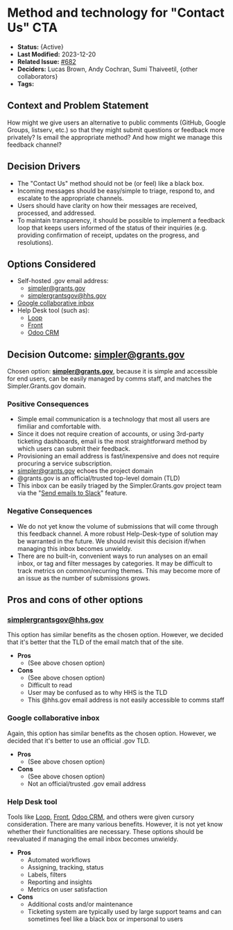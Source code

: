# Method and technology for "Contact Us" CTA

- **Status:** {Active}
- **Last Modified:** 2023-12-20
- **Related Issue:** [#682](https://github.com/HHS/simpler-grants-gov/issues/682)
- **Deciders:** Lucas Brown, Andy Cochran, Sumi Thaiveetil, {other collaborators}
- **Tags:** <!-- OPTIONAL -->

## Context and Problem Statement

How might we give users an alternative to public comments (GitHub, Google Groups, listserv, etc.) so that they might submit questions or feedback more privately? Is email the appropriate method? And how might we manage this feedback channel?


## Decision Drivers

- The "Contact Us" method should not be (or feel) like a black box.
- Incoming messages should be easy/simple to triage, respond to, and escalate to the appropriate channels.
- Users should have clarity on how their messages are received, processed, and addressed.
- To maintain transparency, it should be possible to implement a feedback loop that keeps users informed of the status of their inquiries (e.g. providing confirmation of receipt, updates on the progress, and resolutions).


## Options Considered

- Self-hosted .gov email address:
  - simpler@grants.gov
  - simplergrantsgov@hhs.gov
- [Google collaborative inbox](https://support.google.com/a/users/answer/167430?hl=en)
- Help Desk tool (such as):
  - [Loop](https://www.intheloop.io/)
  - [Front](https://front.com/)
  - [Odoo CRM](https://www.odoo.com/app/crm)

## Decision Outcome: simpler@grants.gov

Chosen option: **simpler@grants.gov**, because it is simple and accessible for end users, can be easily managed by comms staff, and matches the Simpler.Grants.gov domain.

### Positive Consequences

- Simple email communication is a technology that most all users are fimiliar and comfortable with.
- Since it does not require creation of accounts, or using 3rd-party ticketing dashboards, email is the most straightforward method by which users can submit their feedback.
- Provisioning an email address is fast/inexpensive and does not require procuring a service subscription.
- simpler@grants.gov echoes the project domain
- @grants.gov is an official/trusted top-level domain (TLD)
- This inbox can be easily triaged by the Simpler.Grants.gov project team via the "[Send emails to Slack](https://slack.com/help/articles/206819278-Send-emails-to-Slack)" feature.


### Negative Consequences

- We do not yet know the volume of submissions that will come through this feedback channel. A more robust Help-Desk-type of solution may be warranted in the future. We should revisit this decision if/when managing this inbox becomes unwieldy.
- There are no built-in, convenient ways to run analyses on an email inbox, or tag and filter messages by categories. It may be difficult to track metrics on common/recurring themes. This may become more of an issue as the number of submissions grows.

## Pros and cons of other options

### simplergrantsgov@hhs.gov

This option has similar benefits as the chosen option. However, we decided that it's better that the TLD of the email match that of the site.

- **Pros**
  - (See above chosen option)
- **Cons**
  - (See above chosen option)
  - Difficult to read
  - User may be confused as to why HHS is the TLD
  - This @hhs.gov email address is not easily accessible to comms staff

### Google collaborative inbox

Again, this option has similar benefits as the chosen option. However, we decided that it's better to use an official .gov TLD.

- **Pros**
  - (See above chosen option)
- **Cons**
  - (See above chosen option)
  - Not an official/trusted .gov email address


### Help Desk tool

Tools like [Loop](https://www.intheloop.io/), [Front](https://front.com/), [Odoo CRM](https://www.odoo.com/app/crm), and others were given cursory consideration. There are many various benefits. However, it is not yet know whether their functionalities are necessary. These options should be reevaluated if managing the email inbox becomes unwieldy.

- **Pros**
  - Automated workflows
  - Assigning, tracking, status
  - Labels, filters
  - Reporting and insights
  - Metrics on user satisfaction
- **Cons**
  - Additional costs and/or maintenance
  - Ticketing system are typically used by large support teams and can sometimes feel like a black box or impersonal to users
